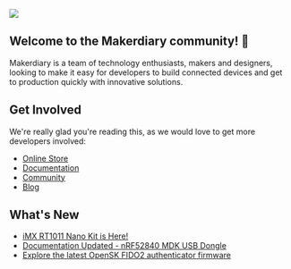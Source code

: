 [![](https://cdn.shopify.com/s/files/1/0066/0865/0355/files/social-sharing-image.png?v=1691307075)](https://makerdiary.com/collections/all-products)

## Welcome to the Makerdiary community! 👋

Makerdiary is a team of technology enthusiasts, makers and designers, looking to make it easy for developers to build connected devices and get to production quickly with innovative solutions.

## Get Involved

We're really glad you're reading this, as we would love to get more developers involved:

- [Online Store](https://makerdiary.com)
- [Documentation](https://wiki.makerdiary.com)
- [Community](https://community.makerdiary.com)
- [Blog](https://blog.makerdiary.com)

## What's New

- [iMX RT1011 Nano Kit is Here!](https://makerdiary.com/products/imxrt1011-nanokit)
- [Documentation Updated - nRF52840 MDK USB Dongle](https://wiki.makerdiary.com/nrf52840-mdk-usb-dongle/)
- [Explore the latest OpenSK FIDO2 authenticator firmware](https://github.com/makerdiary/OpenSK-firmware)
